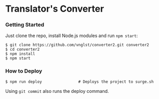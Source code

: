 # Translator's Converter

### Getting Started

Just clone the repo, install Node.js modules and run `npm start`:

```
$ git clone https://github.com/vnglst/converter2.git converter2
$ cd converter2
$ npm install
$ npm start
```

### How to Deploy

```shell
$ npm run deploy                # Deploys the project to surge.sh
```
Using ```git commit``` also runs the deploy command.
